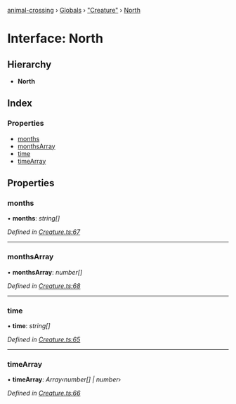 [animal-crossing](../README.md) › [Globals](../globals.md) › ["Creature"](../modules/_creature_.md) › [North](_creature_.north.md)

# Interface: North

## Hierarchy

* **North**

## Index

### Properties

* [months](_creature_.north.md#months)
* [monthsArray](_creature_.north.md#monthsarray)
* [time](_creature_.north.md#time)
* [timeArray](_creature_.north.md#timearray)

## Properties

###  months

• **months**: *string[]*

*Defined in [Creature.ts:67](https://github.com/Norviah/animal-crossing/blob/b7769d3/module/types/Creature.ts#L67)*

___

###  monthsArray

• **monthsArray**: *number[]*

*Defined in [Creature.ts:68](https://github.com/Norviah/animal-crossing/blob/b7769d3/module/types/Creature.ts#L68)*

___

###  time

• **time**: *string[]*

*Defined in [Creature.ts:65](https://github.com/Norviah/animal-crossing/blob/b7769d3/module/types/Creature.ts#L65)*

___

###  timeArray

• **timeArray**: *Array‹number[] | number›*

*Defined in [Creature.ts:66](https://github.com/Norviah/animal-crossing/blob/b7769d3/module/types/Creature.ts#L66)*
